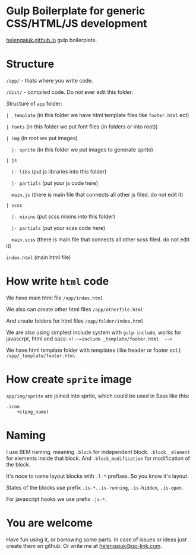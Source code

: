 Gulp Boilerplate for generic CSS/HTML/JS development
=============
<a href="http://helengaiuk.github.io" target="_blank">helengaiuk.github.io</a> gulp boilerplate.

Structure
=============
`/app/` - thats where you write code.

`/dist/` - compiled code. Do not ever edit this folder.

Structure of `app` folder:

`| _template` (in this folder we have html template files like `footer.html` ect)

`| fonts` (in this folder we put font files (in folders or into root))

`| img` (in root we put images)

`  |- sprite` (in this folder we put images to generate sprite)

`| js`

`  |- libs` (put js libraries into this folder)

`  |- partials` (put your js code here)

`  main.js` (there is main file that connects all other js filed. do not edit it)

`| scss` 

`  |- mixins` (put scss mixins into this folder)

`  |- partials` (put your scss code here)

`  main.scss` (there is main file that connects all other scss filed. do not edit it)

`index.html` (main html file)

How write `html` code
=============

We have main html file
`/app/index.html`

We also can create other html files
`/app/otherfile.html` 

And create folders for html files
`/app/folder/index.html` 

We are also using simplest include system with `gulp-include`, works for javascrpt, html and sass:
`<!--=include _template/footer.html  -->` 

We have html template folder with templates (like header or footer ect.)
`/app/_template/footer.html` 


How create `sprite` image
=============

`app/img/sprite` are joined into sprite, which could be used in Sass like this:
```
.icon
    +s(png_name)
```

Naming
=============
I use BEM naming, meaning `.block` for independent block. `.block__element` for elements inside that block. And `.block_modification` for modification of the block.

It's noce to name layout blocks with `.l-*` prefixes. So you know it's layout.

States of the blocks use prefix `.is-*`. `.is-running`, `.is-hidden`, `.is-open`.

For javascript hooks we use prefix `.js-*`.

You are welcome
=============
Have fun using it, or borrowing some parts. In case of issues or ideas just create them on github. Or write me at <a href="mailto:helengaiuk@qp-link.com">helengaiuk@qp-link.com</a>.
